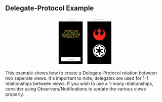 ## Delegate-Protocol Example

<div align="center">
	<img src="image.png" style="height:150px">
</div>

This example shows how to create a Delegate-Protocol relation between two seperate views. It's important to note, delegates are used for 1-1 relationships between views. If you wish to use a 1-many relationships, consider using Observers/Notifications to update the various views properly.
